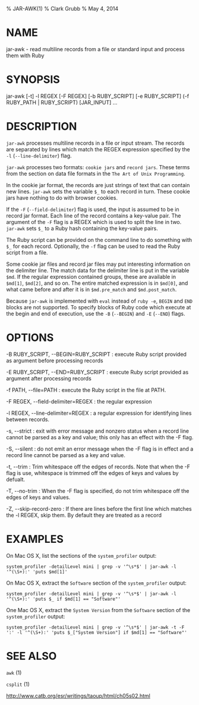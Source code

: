 % JAR-AWK(1)
% Clark Grubb
% May 4, 2014


# NAME

jar-awk - read multiline records from a file or standard input and process them with Ruby 

# SYNOPSIS

jar-awk [-t] -l REGEX [-F REGEX] [-b RUBY_SCRIPT] [-e RUBY_SCRIPT] (-f RUBY\_PATH | RUBY\_SCRIPT) [JAR\_INPUT] ...

# DESCRIPTION

`jar-awk` processes multiline records in a file or input stream.  The records are separated by lines which match the REGEX expression specified by the `-l` (`--line-delimiter`) flag.

`jar-awk` processes two formats: `cookie jars` and `record jars`.  These terms from the section on data file formats in the `The Art of Unix Programming`.

In the cookie jar format, the records are just strings of text that can contain new lines.  `jar-awk` sets the variable `$_` to each record in turn.  These cookie jars have nothing to do with browser cookies.

If the `-F` (`--field-delimiter`) flag is used, the input is assumed to be in record jar format.  Each line of the record contains a key-value pair.  The argument of the `-F` flag is a REGEX which is used to split the line in two.  `jar-awk` sets `$_` to a Ruby hash containing the key-value pairs.

The Ruby script can be provided on the command line to do something with `$_` for each record.  Optionally, the `-f` flag can be used to read the Ruby script from a file.

Some cookie jar files and record jar files may put interesting information on the delimiter line.  The match data for the delimiter line is put in the variable `$md`.  If the regular expression contained groups, these are available in `$md[1]`, `$md[2]`, and so on.  The entire matched expression is in `$md[0]`, and what came before and after it is in `$md.pre_match` and `$md.post_match`.

Because `jar-awk` is implemented with `eval` instead of `ruby -e`, `BEGIN` and `END` blocks are not supported.  To specify blocks of Ruby code which execute at the begin and end of execution, use the `-B` (`--BEGIN`) and `-E` (`--END`) flags.

# OPTIONS

-B RUBY\_SCRIPT, \--BEGIN=RUBY\_SCRIPT
: execute Ruby script provided as argument before processing records

-E RUBY\_SCRIPT, \--END=RUBY\_SCRIPT
: execute Ruby script provided as argument after processing records

-f PATH, \--file=PATH
: execute the Ruby script in the file at PATH.

-F REGEX, \--field-delimiter=REGEX
: the regular expression 

-l REGEX, \--line-delimiter=REGEX
: a regular expression for identifying lines between records.

-s, \--strict
: exit with error message and nonzero status when a record line cannot be parsed as a key and value; this only has an effect with the -F flag.

-S, \--silent
: do not emit an error message when the -F flag is in effect and a record line cannot be parsed as a key and value.

-t, \--trim
: Trim whitespace off  the edges of records.  Note that when the -F flag is use, whitespace is trimmed off the edges of keys and values by defualt.

-T, \--no-trim
: When the -F flag is specified, do not trim whitespace off the edges of keys and values.

-Z, \--skip-record-zero
: If there are lines before the first line which matches the -l REGEX, skip them.  By default they are treated as a record

# EXAMPLES

On Mac OS X, list the sections of the `system_profiler` output:

    system_profiler -detailLevel mini | grep -v '^\s*$' | jar-awk -l '^(\S+):' 'puts $md[1]'

On Mac OS X, extract the `Software` section of the `system_profiler` output:

    system_profiler -detailLevel mini | grep -v '^\s*$' | jar-awk -l '^(\S+):' 'puts $_ if $md[1] == "Software"'
    
One Mac OS X, extract the `System Version` from the `Software` section of the `system_profiler` output:
    
    system_profiler -detailLevel mini | grep -v '^\s*$' | jar-awk -t -F ':' -l '^(\S+):' 'puts $_["System Version"] if $md[1] == "Software"'


# SEE ALSO

`awk` (1)

`csplit` (1)

http://www.catb.org/esr/writings/taoup/html/ch05s02.html
